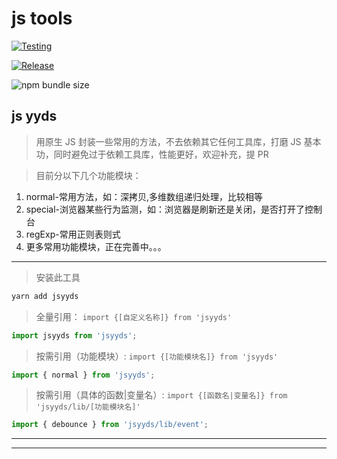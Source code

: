 # js tools

[![Testing](https://github.com/mtiger95/jsyyds/actions/workflows/test.yml/badge.svg)](https://github.com/mtiger95/jsyyds/actions/workflows/test.yml)

[![Release](https://github.com/mtiger95/jsyyds/actions/workflows/release.yml/badge.svg)](https://github.com/mtiger95/jsyyds/actions/workflows/release.yml)

![npm bundle size](https://img.shields.io/bundlephobia/minzip/jsyyds)
## js yyds

> 用原生 JS 封装一些常用的方法，不去依赖其它任何工具库，打磨 JS 基本功，同时避免过于依赖工具库，性能更好，欢迎补充，提 PR

> 目前分以下几个功能模块：

1. normal-常用方法，如：深拷贝,多维数组递归处理，比较相等
2. special-浏览器某些行为监测，如：浏览器是刷新还是关闭，是否打开了控制台
3. regExp-常用正则表则式
4. 更多常用功能模块，正在完善中。。。

---

> 安装此工具

```js
yarn add jsyyds
```

> 全量引用： `import {[自定义名称]} from 'jsyyds'`

```js
import jsyyds from 'jsyyds';
```

> 按需引用（功能模块）: `import {[功能模块名]} from 'jsyyds'`

```js
import { normal } from 'jsyyds';
```

> 按需引用（具体的函数|变量名）: `import {[函数名|变量名]} from 'jsyyds/lib/[功能模块名]'`

```js
import { debounce } from 'jsyyds/lib/event';
```

---

---
